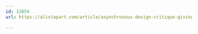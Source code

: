 ```yaml
---
id: 12654
url: https://alistapart.com/article/asynchronous-design-critique-giving-feedback-part2/

---
```

